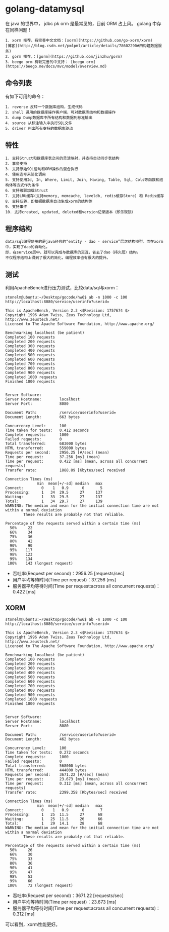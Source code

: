# golang-datamysql

在 java 的世界中， jdbc pk orm 是最常见的，目前 ORM 占上风。 golang 中存在同样问题！

	1. xorm 推荐，有完善中文文档：[xorm](https://github.com/go-xorm/xorm)
	[博客](http://blog.csdn.net/pmlpml/article/details/78602290#四构建数据服务)
	2. gorm 推荐，：[gorm](https://github.com/jinzhu/gorm)
	3. beego orm 有较完善的中支持： [beego orm](https://beego.me/docs/mvc/model/overview.md)


## 命令列表

有如下可用的命令：

	1. reverse 反转一个数据库结构，生成代码
	2. shell 通用的数据库操作客户端，可对数据库结构和数据操作
	3. dump Dump数据库中所有结构和数据到标准输出
	4. source 从标注输入中执行SQL文件
	5. driver 列出所有支持的数据库驱动

## 特性

	1. 支持Struct和数据库表之间的灵活映射，并支持自动同步表结构
	2. 事务支持
	3. 支持原始SQL语句和ORM操作的混合执行
	4. 使用连写来简化调用
	5. 支持使用Id, In, Where, Limit, Join, Having, Table, Sql, Cols等函数和结构体等方式作为条件
	6. 支持级联加载Struct
	7. 支持LRU缓存(支持memory, memcache, leveldb, redis缓存Store) 和 Redis缓存
	8. 支持反转，即根据数据库自动生成xorm的结构体
	9. 支持事件
	10. 支持created, updated, deleted和version记录版本（即乐观锁）

## 程序结构

	data/sql编程使用的是java经典的“entity - dao - service”层次结构模型。而在xorm中，实现了dao的自动化。
	即，在service层中，就可以完成与数据库的交互，省去了dao（持久层）结构。
	不仅程序结构上得到了很大的简化，编程效率也有很大的提升。


## 测试

利用ApacheBench进行压力测试，比较data/sql与xorm：

```shell
stonelm@ubuntu:~/Desktop/gocode/hw6$ ab -n 1000 -c 100 http://localhost:8080/service/userinfo?userid=

This is ApacheBench, Version 2.3 <$Revision: 1757674 $>
Copyright 1996 Adam Twiss, Zeus Technology Ltd, http://www.zeustech.net/
Licensed to The Apache Software Foundation, http://www.apache.org/

Benchmarking localhost (be patient)
Completed 100 requests
Completed 200 requests
Completed 300 requests
Completed 400 requests
Completed 500 requests
Completed 600 requests
Completed 700 requests
Completed 800 requests
Completed 900 requests
Completed 1000 requests
Finished 1000 requests


Server Software:        
Server Hostname:        localhost
Server Port:            8080

Document Path:          /service/userinfo?userid=
Document Length:        663 bytes

Concurrency Level:      100
Time taken for tests:   0.412 seconds
Complete requests:      1000
Failed requests:        0
Total transferred:      683000 bytes
HTML transferred:       559000 bytes
Requests per second:    2956.25 [#/sec] (mean)
Time per request:       37.256 [ms] (mean)
Time per request:       0.422 [ms] (mean, across all concurrent requests)
Transfer rate:          1888.89 [Kbytes/sec] received

Connection Times (ms)
              min  mean[+/-sd] median   max
Connect:        0    1   0.9      0       5
Processing:     1   34  29.5     27     137
Waiting:        1   33  29.5     27     137
Total:          1   34  29.7     27     139
WARNING: The median and mean for the initial connection time are not within a normal deviation
        These results are probably not that reliable.

Percentage of the requests served within a certain time (ms)
  50%     22
  66%     34
  75%     36
  80%     42
  90%     90
  95%    117
  98%    123
  99%    134
 100%    143 (longest request)
```

- 吞吐率(Request per second)：2956.25 [requests/sec]
- 用户平均等待时间(Time per request)：37.256 [ms]
- 服务器平均等待时间(Time per request:across all concurrent requests)：0.422 [ms]



## XORM

```shell
stonelm@ubuntu:~/Desktop/gocode/hw6$ ab -n 1000 -c 100 http://localhost:8080/service/userinfo?userid=

This is ApacheBench, Version 2.3 <$Revision: 1757674 $>
Copyright 1996 Adam Twiss, Zeus Technology Ltd, http://www.zeustech.net/
Licensed to The Apache Software Foundation, http://www.apache.org/

Benchmarking localhost (be patient)
Completed 100 requests
Completed 200 requests
Completed 300 requests
Completed 400 requests
Completed 500 requests
Completed 600 requests
Completed 700 requests
Completed 800 requests
Completed 900 requests
Completed 1000 requests
Finished 1000 requests


Server Software:        
Server Hostname:        localhost
Server Port:            8080

Document Path:          /service/userinfo?userid=
Document Length:        462 bytes

Concurrency Level:      100
Time taken for tests:   0.272 seconds
Complete requests:      1000
Failed requests:        0
Total transferred:      568000 bytes
HTML transferred:       444000 bytes
Requests per second:    3671.22 [#/sec] (mean)
Time per request:       23.673 [ms] (mean)
Time per request:       0.312 [ms] (mean, across all concurrent requests)
Transfer rate:          2399.358 [Kbytes/sec] received

Connection Times (ms)
              min  mean[+/-sd] median   max
Connect:        0    1   0.9      0       7
Processing:     1   25  11.5     27      68
Waiting:        1   25  11.5     26      66
Total:          1   29  14.1     28      68
WARNING: The median and mean for the initial connection time are not within a normal deviation
        These results are probably not that reliable.

Percentage of the requests served within a certain time (ms)
  50%     26
  66%     30
  75%     33
  80%     36
  90%     41
  95%     47
  98%     53
  99%     60
 100%     72 (longest request)
```

- 吞吐率(Request per second)：3671.22 [requests/sec]
- 用户平均等待时间(Time per request)：23.673 [ms]
- 服务器平均等待时间(Time per request:across all concurrent requests)：0.312 [ms]


可以看到，xorm性能更好。
